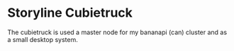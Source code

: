 Storyline Cubietruck
====================

The cubietruck is used a master node for my bananapi (can) cluster and as a small desktop system.
